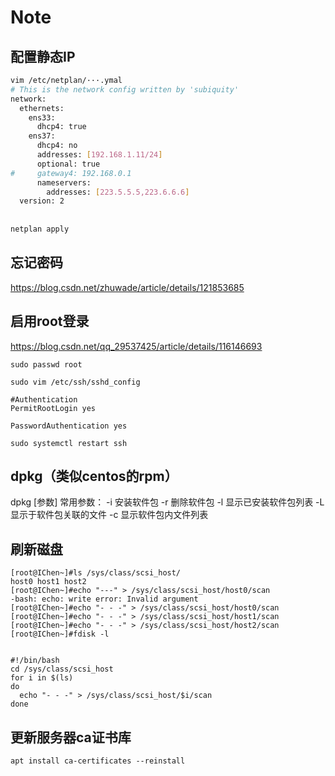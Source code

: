 # Note

## 配置静态IP

```bash
vim /etc/netplan/···.ymal
# This is the network config written by 'subiquity'
network:
  ethernets:
    ens33:
      dhcp4: true
    ens37:
      dhcp4: no
      addresses: [192.168.1.11/24]
      optional: true
#     gateway4: 192.168.0.1
      nameservers:
        addresses: [223.5.5.5,223.6.6.6]
  version: 2
  
  
netplan apply
```

## 忘记密码

https://blog.csdn.net/zhuwade/article/details/121853685



## 启用root登录

https://blog.csdn.net/qq_29537425/article/details/116146693


```shell
sudo passwd root

sudo vim /etc/ssh/sshd_config 

#Authentication
PermitRootLogin yes

PasswordAuthentication yes

sudo systemctl restart ssh
```


## dpkg（类似centos的rpm）
dpkg [参数]
常用参数：
-i	安装软件包
-r	删除软件包
-l	显示已安装软件包列表
-L	显示于软件包关联的文件
-c	显示软件包内文件列表


## 刷新磁盘

```shell
[root@IChen~]#ls /sys/class/scsi_host/
host0 host1 host2
[root@IChen~]#echo "---" > /sys/class/scsi_host/host0/scan 
-bash: echo: write error: Invalid argument
[root@IChen~]#echo "- - -" > /sys/class/scsi_host/host0/scan 
[root@IChen~]#echo "- - -" > /sys/class/scsi_host/host1/scan 
[root@IChen~]#echo "- - -" > /sys/class/scsi_host/host2/scan 
[root@IChen~]#fdisk -l


#!/bin/bash
cd /sys/class/scsi_host
for i in $(ls)
do
  echo "- - -" > /sys/class/scsi_host/$i/scan
done

```

## 更新服务器ca证书库

```shell
apt install ca-certificates --reinstall
```
